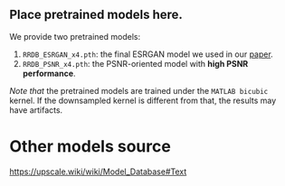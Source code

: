## Place pretrained models here. 

We provide two pretrained models:

1. `RRDB_ESRGAN_x4.pth`: the final ESRGAN model we used in our [paper](https://arxiv.org/abs/1809.00219). 
2. `RRDB_PSNR_x4.pth`: the PSNR-oriented model with **high PSNR performance**.

*Note that* the pretrained models are trained under the `MATLAB bicubic` kernel. 
If the downsampled kernel is different from that, the results may have artifacts.


# Other models source

https://upscale.wiki/wiki/Model_Database#Text


